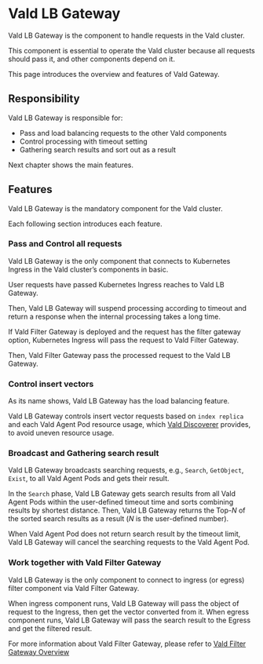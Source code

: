 # Vald LB Gateway

Vald LB Gateway is the component to handle requests in the Vald cluster.

This component is essential to operate the Vald cluster because all requests should pass it, and other components depend on it.

This page introduces the overview and features of Vald Gateway.

## Responsibility

Vald LB Gateway is responsible for:

- Pass and load balancing requests to the other Vald components
- Control processing with timeout setting
- Gathering search results and sort out as a result

Next chapter shows the main features.

## Features

Vald LB Gateway is the mandatory component for the Vald cluster.

Each following section introduces each feature.

### Pass and Control all requests

Vald LB Gateway is the only component that connects to Kubernetes Ingress in the Vald cluster’s components in basic.

User requests have passed Kubernetes Ingress reaches to Vald LB Gateway.

Then, Vald LB Gateway will suspend processing according to timeout and return a response when the internal processing takes a long time.

<div class="note">

If Vald Filter Gateway is deployed and the request has the filter gateway option, Kubernetes Ingress will pass the request to Vald Filter Gateway.

Then, Vald Filter Gateway pass the processed request to the Vald LB Gateway.

</div>

### Control insert vectors

As its name shows, Vald LB Gateway has the load balancing feature.

Vald LB Gateway controls insert vector requests based on `index replica` and each Vald Agent Pod resource usage, which [Vald Discoverer](../component/discoverer.md) provides, to avoid uneven resource usage.

### Broadcast and Gathering search result

Vald LB Gateway broadcasts searching requests, e.g., `Search`, `GetObject`, `Exist`, to all Vald Agent Pods and gets their result.

In the `Search` phase, Vald LB Gateway gets search results from all Vald Agent Pods within the user-defined timeout time and sorts combining results by shortest distance.
Then, Vald LB Gateway returns the Top-_N_ of the sorted search results as a result (_N_ is the user-defined number).

<div class="note">

When Vald Agent Pod does not return search result by the timeout limit, Vald LB Gateway will cancel the searching requests to the Vald Agent Pod.

</div>

### Work together with Vald Filter Gateway

Vald LB Gateway is the only component to connect to ingress (or egress) filter component via Vald Filter Gateway.

When ingress component runs, Vald LB Gateway will pass the object of request to the Ingress, then get the vector converted from it.
When egress component runs, Vald LB Gateway will pass the search result to the Egress and get the filtered result.

<div class="note">

For more information about Vald Filter Gateway, please refer to [Vald Filter Gateway Overview](../component/filter-gateway.md)

</div>

<!-- TODO: add the link of configuration page -->
